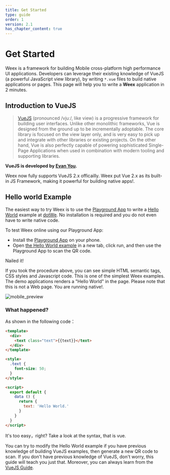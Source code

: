 ```yaml
---
title: Get Started  
type: guide
order: 1
version: 2.1
has_chapter_content: true
---
```


# Get Started

Weex is a framework for building Mobile cross-platform high performance UI applications. Developers can leverage their existing knowledge of VueJS (a powerful JavaScript view library), by writing `*.vue` files to build native applications or pages. This page will help you to write a **Weex** application in 2 minutes.

## Introduction to VueJS

>[VueJS](https://vuejs.org/) (pronounced /vjuː/, like view) is a progressive framework for building user interfaces. Unlike other monolithic frameworks, Vue is designed from the ground up to be incrementally adoptable. The core library is focused on the view layer only, and is very easy to pick up and integrate with other libraries or existing projects. On the other hand, Vue is also perfectly capable of powering sophisticated Single-Page Applications when used in combination with modern tooling and supporting libraries.

**VueJS is developed by [Evan You](https://twitter.com/youyuxi).**

Weex now fully supports VueJS 2.x officailly. Weex put Vue 2.x as its built-in JS Framework, making it powerful for building native apps!.

## Hello world Example

The easiest way to try Weex is to use the [Playground App](../playground.html) to write a [Hello World](http://dotwe.org/vue/4d5a0471ece3daabd4681bc6d703c4c1) example at [dotWe](http://dotwe.org). No installation is required and you do not even have to write native code. 

To test Weex online using our Playground App:

- Install the [Playground App](../playground.html) on your phone.
- Open [the Hello World example](http://dotwe.org/vue/4d5a0471ece3daabd4681bc6d703c4c1) in a new tab, click run, and then use the Playground App to scan the QR code.

Nailed it! 

If you took the procedure above, you can see simple HTML semantic tags, CSS styles and Javascript code. This is one of the simplest Weex examples. The demo applications renders a "Hello World" in the page. Please note that this is not a Web page. You are running native!.

![mobile_preview](https://img.alicdn.com/tps/TB1Ymw3OpXXXXcvXpXXXXXXXXXX-500-1013.jpg)

### What happened?

As shown in the following code：

```html
<template>
  <div>
    <text class="text">{{text}}</text>
  </div>
</template>

<style>
  .text {
    font-size: 50;
  }
</style>

<script>
  export default {
    data () {
      return {
        text: 'Hello World.'
      }
    }
  }
</script>
```

It's too easy，right? Take a look at the syntax, that is vue.

You can try to modify the Hello World example if you have previous knowledge of building VueJS examples, then generate a new QR code to scan. If you don't have previous knowledge of VueJS, don't worry, this guide will teach you just that. Moreover, you can always learn from the [VueJS Guide](https://vuejs.org/v2/guide).
